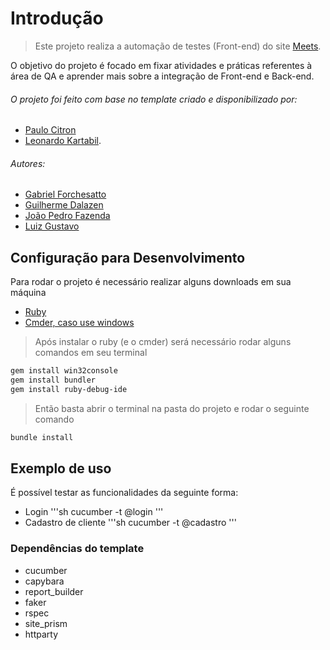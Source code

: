 # Introdução

> Este projeto realiza a automação de testes (Front-end) do site [Meets](https://meets.com.br/).

O objetivo do projeto é focado em fixar atividades e práticas referentes à área de QA e aprender mais sobre a integração de Front-end e Back-end.

###### O projeto foi feito com base no template criado e disponibilizado por: 
- [Paulo Citron](https://www.linkedin.com/in/paulocesarcit/?originalSubdomain=br)
- [Leonardo Kartabil](https://www.linkedin.com/in/leo-kartabil/?originalSubdomain=br).
###### Autores:
- [Gabriel Forchesatto](https://github.com/GabrielForchesatto)
- [Guilherme Dalazen](https://github.com/Dalazen)
- [João Pedro Fazenda](https://github.com/Fazenda-png)
- [Luiz Gustavo](https://github.com/GustavoOliveira)

## Configuração para Desenvolvimento

Para rodar o projeto é necessário realizar alguns downloads em sua máquina

- [Ruby](https://rubyinstaller.org/downloads/) 
- [Cmder, caso use windows](https://cmder.net/)

> Após instalar o ruby (e o cmder) será necessário rodar alguns comandos em seu terminal
```sh
gem install win32console
gem install bundler
gem install ruby-debug-ide
```
> Então basta abrir o terminal na pasta do projeto e rodar o seguinte comando
```sh
bundle install
```

## Exemplo de uso

É possível testar as funcionalidades da seguinte forma:

- Login
'''sh
cucumber -t @login
'''
- Cadastro de cliente
'''sh
cucumber -t @cadastro
'''

### Dependências do template
- cucumber
- capybara
- report_builder
- faker
- rspec
- site_prism
- httparty
